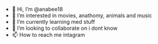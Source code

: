 - 👋 Hi, I’m @anabee18
- 👀 I’m interested in movies, anathomy, animals and music
- 🌱 I’m currently learning med stuff
- 💞️ I’m looking to collaborate on i dont know
- 📫 How to reach me intagram 

<!---
anabee18/anabee18 is a ✨ special ✨ repository because its `README.md` (this file) appears on your GitHub profile.
You can click the Preview link to take a look at your changes.
--->
